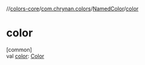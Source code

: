 //[colors-core](../../../index.md)/[com.chrynan.colors](../index.md)/[NamedColor](index.md)/[color](color.md)

# color

[common]\
val [color](color.md): [Color](../-color/index.md)
